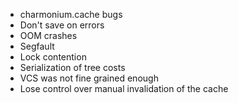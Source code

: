 - charmonium.cache bugs
- Don't save on errors
- OOM crashes
- Segfault
- Lock contention
- Serialization of tree costs
- VCS was not fine grained enough
- Lose control over manual invalidation of the cache
